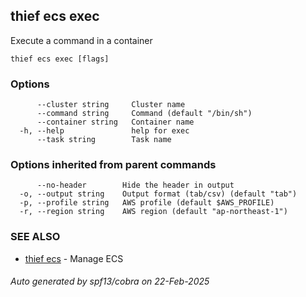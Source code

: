 ## thief ecs exec

Execute a command in a container

```
thief ecs exec [flags]
```

### Options

```
      --cluster string     Cluster name
      --command string     Command (default "/bin/sh")
      --container string   Container name
  -h, --help               help for exec
      --task string        Task name
```

### Options inherited from parent commands

```
      --no-header        Hide the header in output
  -o, --output string    Output format (tab/csv) (default "tab")
  -p, --profile string   AWS profile (default $AWS_PROFILE)
  -r, --region string    AWS region (default "ap-northeast-1")
```

### SEE ALSO

* [thief ecs](thief_ecs.md)	 - Manage ECS

###### Auto generated by spf13/cobra on 22-Feb-2025
